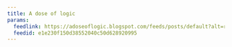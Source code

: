```yaml
---
title: A dose of logic
params:
  feedlink: https://adoseoflogic.blogspot.com/feeds/posts/default?alt=rss
  feedid: e1e230f150d38552040c50d628920995
---
```

